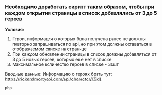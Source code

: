### Необходимо доработать скрипт таким образом, чтобы при каждом открытии страницы в список добавлялись от 3 до 5 героев

**Условия:**

1. Герои, информация о которых была получена ранее не должны повторно запрашиваться по api, но при этом должны оставаться в отображаемом списке на странице
2. При каждом обновлении страницы в список должны добавляться от 3 до 5 новых героев, которых еще нет в списке
3. Максимальное количество героев в списке - 30шт

Вводные данные:
Информацию о героях брать тут: https://rickandmortyapi.com/api/character/{$id}

```php```
